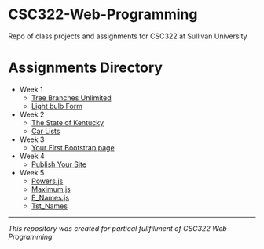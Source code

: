 # CSC322-Web-Programming
Repo of class projects and assignments for CSC322 at Sullivan University

# Assignments Directory
* Week 1
  * [Tree Branches Unlimited](https://github.com/BrandonLaDuke/CSC322-Web-Programming/tree/main/assignments/week1/treebranchesunlimited)
  * [Light bulb Form](https://github.com/BrandonLaDuke/CSC322-Web-Programming/tree/main/assignments/week1/lightbulbform)
* Week 2
  * [The State of Kentucky](https://github.com/BrandonLaDuke/CSC322-Web-Programming/tree/main/assignments/week2/state-of-ky)
  * [Car Lists](https://github.com/BrandonLaDuke/CSC322-Web-Programming/tree/main/assignments/week2/car-lists)
* Week 3
  * [Your First Bootstrap page](https://github.com/BrandonLaDuke/CSC322-Web-Programming/tree/main/assignments/week3/assn0301)
* Week 4
  * [Publish Your Site](https://brandonladuke.github.io/CSC322-Web-Programming/)
* Week 5
  * [Powers.js](https://brandonladuke.github.io/CSC322-Web-Programming/assignments/week4/ex0401/ex0401.html)
  * [Maximum.js](https://brandonladuke.github.io/CSC322-Web-Programming/assignments/week4/ex0403/ex0403.html)
  * [E_Names.js](https://brandonladuke.github.io/CSC322-Web-Programming/assignments/week4/ex0409/ex0409.html)
  * [Tst_Names](https://brandonladuke.github.io/CSC322-Web-Programming/assignments/week4/ex0412/ex0412.html)
---

*This repository was created for partical fullfillment of CSC322 Web Programming*
